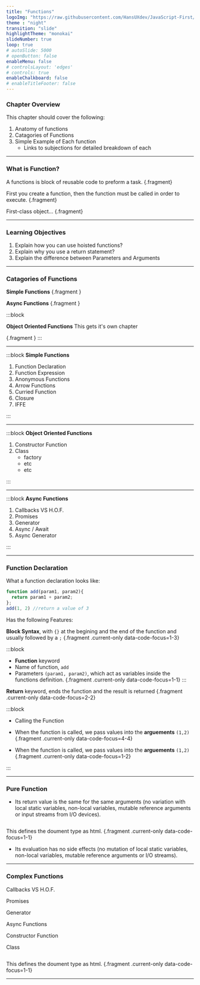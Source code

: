 ```yaml
---
title: "Functions"
logoImg: "https://raw.githubusercontent.com/HansUXdev/JavaScript-First/2acf5840c15af96602aceb66303ea69c5b75e344/logo.svg"
theme : "night"
transition: "slide"
highlightTheme: "monokai"
slideNumber: true
loop: true
# autoSlide: 5000 
# openButton: false
enableMenu: false
# controlsLayout: 'edges'
# controls: true
enableChalkboard: false
# enableTitleFooter: false
---
```


<style>
/* Remove the background color and make mongo commands more visible by adding color */
.line.focus{
  background:none;
  font-size: xx-large;
  color: #5cc4ea;
}

/* #logo { 
  position: initial !important;
  left: 0!important; 
  top: 0%!important; 
  text-align: center;
  padding-top:1em;

}
#logo > img {height: 10em; max-height: none;}

.slides{
}

.slides > section.present{
top: -20%!important;

} */

</style>

### Chapter Overview

This chapter should cover the following:
1. Anatomy of functions
2. Catagories of Functions
3. Simple Example of Each function
   - Links to subjections for detailed breakdown of each

---

### What is Function?

A functions is block of reusable code to preform a task. {.fragment}

First you create a function, then the function must be called in order to execute. {.fragment}

First-class object... {.fragment}

---

### Learning Objectives
1. Explain how you can use hoisted functions?
2. Explain why you use a return statement?
3. Explain the difference between Parameters and Arguments


---

### Catagories of Functions

**Simple Functions** {.fragment   }
   
**Async Functions** {.fragment   }




:::block

 **Object Oriented Functions** 
 This gets it's own chapter

{.fragment }
:::

---


:::block
**Simple Functions**

1. Function Declaration
2. Function Expression
3. Anonymous Functions
4. Arrow Functions
5. Curried Function
6. Closure
7. IFFE
<!-- Add Callback and  -->

:::


---


:::block
**Object Oriented Functions**

1. Constructor Function
2. Class
   - factory
   - etc
   - etc


:::

---



:::block
**Async Functions**

1. Callbacks VS H.O.F.
2. Promises
3. Generator
4. Async / Await
5. Async Generator

:::


---


### Function Declaration

What a function declaration looks like:
```JavaScript
function add(param1, param2){
  return param1 + param2;
};
add(1, 2) //return a value of 3
```

Has the following Features:

**Block Syntax**, with `{}` at the begining and the end of the function and usually followed by a `;` {.fragment .current-only data-code-focus=1-3}


:::block
* **Function** keyword
* Name of function, `add`
* Parameters `(param1, param2)`, which act as variables inside the functions definition.
{.fragment .current-only data-code-focus=1-1}
:::

**Return** keyword, ends the function
and the result is returned {.fragment .current-only data-code-focus=2-2}


:::block
* Calling the Function 

* When the function is called, we pass values into the **arguements** `(1,2)` 
{.fragment .current-only data-code-focus=4-4}

* When the function is called, we pass values into the **arguements** `(1,2)` 
{.fragment .current-only data-code-focus=1-2}

:::

---

### Pure Function

* Its return value is the same for the same arguments (no variation with local static variables, non-local variables, mutable reference arguments or input streams from I/O devices).

```JavaScript
```
This defines the doument type as html. {.fragment .current-only data-code-focus=1-1}


* Its evaluation has no side effects (no mutation of local static variables, non-local variables, mutable reference arguments or I/O streams).



---

### Complex Functions

Callbacks VS H.O.F.

Promises

Generator

Async Functions

Constructor Function

Class

```JavaScript
```
This defines the doument type as html. {.fragment .current-only data-code-focus=1-1}

---

